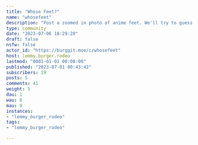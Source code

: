 ```yaml
---
title: "Whose Feet?" 
name: "whosefeet"
description: "Post a zoomed in photo of anime feet. We'll try to guess whose feet they are.If the full image is NSFW, mark the post NSFW.You need to announce what what franchise it is from as the first thing you do. Either in the body or in the comments.If no one can guess whose feet are they within 3 days, please post a more zoomed out photo of the feet, or the whole picture.If you do not reveal more picture clues about whose feet they are after 7 days, you will be banned from the community.https://www.youtube.com/watch?v=VTZKNjrxCGM"
type: community
date: "2023-07-06 18:29:20"
draft: false
nsfw: false
actor_id: "https://burggit.moe/c/whosefeet"
host: lemmy.burger.rodeo
lastmod: "0001-01-01 00:00:00"
published: "2023-07-01 00:43:42"
subscribers: 19
posts: 5
comments: 41
weight: 5
dau: 1
wau: 8
mau: 8
instances:
- "lemmy_burger_rodeo"
tags: 
- "lemmy_burger_rodeo"

---
```

